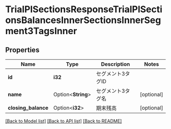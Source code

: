 # TrialPlSectionsResponseTrialPlSectionsBalancesInnerSectionsInnerSegment3TagsInner

## Properties

Name | Type | Description | Notes
------------ | ------------- | ------------- | -------------
**id** | **i32** | セグメント3タグID | 
**name** | Option<**String**> | セグメント3タグ名 | [optional]
**closing_balance** | Option<**i32**> | 期末残高 | [optional]

[[Back to Model list]](../README.md#documentation-for-models) [[Back to API list]](../README.md#documentation-for-api-endpoints) [[Back to README]](../README.md)


